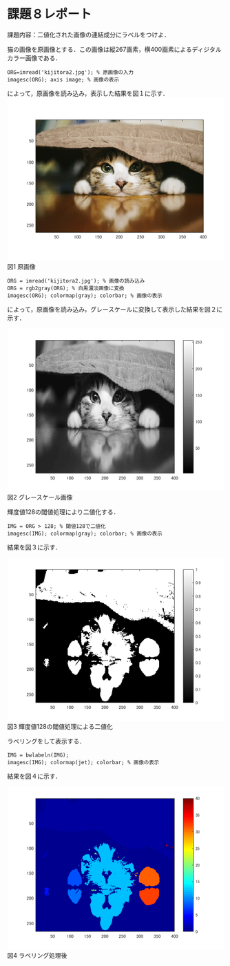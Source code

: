 # 課題８レポート

課題内容：二値化された画像の連結成分にラベルをつけよ．

猫の画像を原画像とする．この画像は縦267画素，横400画素によるディジタルカラー画像である．
````
ORG=imread('kijitora2.jpg'); % 原画像の入力  
imagesc(ORG); axis image; % 画像の表示
````
によって，原画像を読み込み，表示した結果を図１に示す．
![原画像](./image/kadai8_0.png)  
図1 原画像

````
ORG = imread('kijitora2.jpg'); % 画像の読み込み
ORG = rgb2gray(ORG); % 白黒濃淡画像に変換
imagesc(ORG); colormap(gray); colorbar; % 画像の表示
````
によって，原画像を読み込み，グレースケールに変換して表示した結果を図２に示す．

![グレースケール画像](./image/kadai8_1.png)  
図2 グレースケール画像

輝度値128の閾値処理により二値化する．
````
IMG = ORG > 128; % 閾値128で二値化
imagesc(IMG); colormap(gray); colorbar; % 画像の表示
````
結果を図３に示す．

![輝度値128の閾値処理による二値化](./image/kadai8_2.png)  
図3 輝度値128の閾値処理による二値化

ラベリングをして表示する．
````
IMG = bwlabeln(IMG);
imagesc(IMG); colormap(jet); colorbar; % 画像の表示
````
結果を図４に示す．

![ラベリング処理後](./image/kadai8_3.png)  
図4 ラベリング処理後
